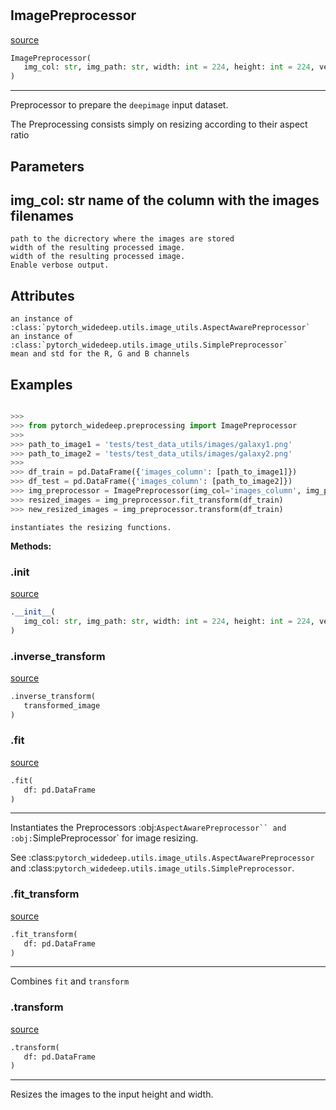 #


## ImagePreprocessor
[source](https://github.com/jrzaurin/pytorch-widedeep/blob/master/pytorch_widedeep/preprocessing/image_preprocessor.py/#L16)
```python 
ImagePreprocessor(
   img_col: str, img_path: str, width: int = 224, height: int = 224, verbose: int = 1
)
```


---
Preprocessor to prepare the ``deepimage`` input dataset.

The Preprocessing consists simply on resizing according to their
aspect ratio

Parameters
----------
img_col: str
name of the column with the images filenames
---
    path to the dicrectory where the images are stored
    width of the resulting processed image.
    width of the resulting processed image.
    Enable verbose output.

Attributes
----------
    an instance of :class:`pytorch_widedeep.utils.image_utils.AspectAwarePreprocessor`
    an instance of :class:`pytorch_widedeep.utils.image_utils.SimplePreprocessor`
    mean and std for the R, G and B channels

Examples
--------

```python

>>>
>>> from pytorch_widedeep.preprocessing import ImagePreprocessor
>>>
>>> path_to_image1 = 'tests/test_data_utils/images/galaxy1.png'
>>> path_to_image2 = 'tests/test_data_utils/images/galaxy2.png'
>>>
>>> df_train = pd.DataFrame({'images_column': [path_to_image1]})
>>> df_test = pd.DataFrame({'images_column': [path_to_image2]})
>>> img_preprocessor = ImagePreprocessor(img_col='images_column', img_path='.', verbose=0)
>>> resized_images = img_preprocessor.fit_transform(df_train)
>>> new_resized_images = img_preprocessor.transform(df_train)

```
    instantiates the resizing functions.


**Methods:**


### .__init__
[source](https://github.com/jrzaurin/pytorch-widedeep/blob/master/pytorch_widedeep/preprocessing/image_preprocessor.py/#L66)
```python
.__init__(
   img_col: str, img_path: str, width: int = 224, height: int = 224, verbose: int = 1
)
```


### .inverse_transform
[source](https://github.com/jrzaurin/pytorch-widedeep/blob/master/pytorch_widedeep/preprocessing/image_preprocessor.py/#L156)
```python
.inverse_transform(
   transformed_image
)
```


### .fit
[source](https://github.com/jrzaurin/pytorch-widedeep/blob/master/pytorch_widedeep/preprocessing/image_preprocessor.py/#L82)
```python
.fit(
   df: pd.DataFrame
)
```

---
Instantiates the Preprocessors
:obj:`AspectAwarePreprocessor`` and :obj:`SimplePreprocessor` for image
resizing.

See
:class:`pytorch_widedeep.utils.image_utils.AspectAwarePreprocessor`
and :class:`pytorch_widedeep.utils.image_utils.SimplePreprocessor`.

### .fit_transform
[source](https://github.com/jrzaurin/pytorch-widedeep/blob/master/pytorch_widedeep/preprocessing/image_preprocessor.py/#L152)
```python
.fit_transform(
   df: pd.DataFrame
)
```

---
Combines ``fit`` and ``transform``

### .transform
[source](https://github.com/jrzaurin/pytorch-widedeep/blob/master/pytorch_widedeep/preprocessing/image_preprocessor.py/#L97)
```python
.transform(
   df: pd.DataFrame
)
```

---
Resizes the images to the input height and width.
